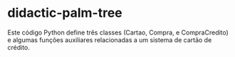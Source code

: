 # didactic-palm-tree
Este código Python define três classes (Cartao, Compra, e CompraCredito) e algumas funções auxiliares relacionadas a um sistema de cartão de crédito. 
